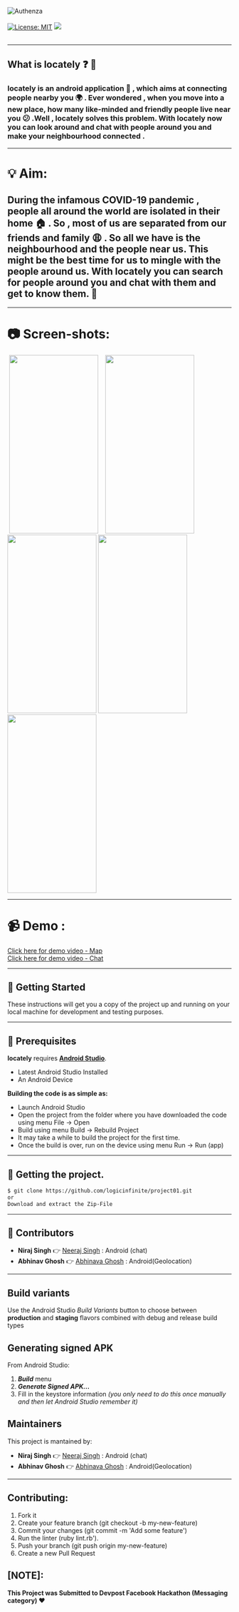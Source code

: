 ![Authenza](https://github.com/logicinfinite/project01/blob/master/WhatsApp%20Image%202020-09-03%20at%2022.03.png?raw=true)
<br><br>
[![License: MIT](https://img.shields.io/badge/License-MIT-yellow.svg)](https://opensource.org/licenses/MIT)   <a href='https://github.com/logicinfinite' target='_blank'><img src='https://img.shields.io/github/followers/logicinfinite.svg?label=Folow&style=social'></a>
</a><br><br>

  ---

## What is locately :question:  :iphone:

###  **locately** is an android application  :iphone: , which aims at connecting people nearby you :earth_africa: . Ever wondered , when you move into a new place, how many like-minded and friendly people live near you  :confused: .Well , locately solves this problem. With **locately**  now you can  look around and chat with people around you and make your neighbourhood connected . 

 ---

#  :bulb: Aim:

## During the infamous COVID-19 pandemic , people all around the world are isolated in their home :house: . So , most of us are separated from our friends and family :weary: . So all we have is the neighbourhood and the people near us. This might be the best time for us to mingle with the people  around us. With **locately** you can search for people around you and chat with them and get to know them. :tada:


  ---

#  :camera: Screen-shots:

&nbsp;<img src="https://github.com/logicinfinite/project01/blob/master/new%20user.jpeg" width="200" height="400" />&nbsp; &nbsp; <img src="https://github.com/logicinfinite/project01/blob/master/add%20profile.jpeg" width="200" height="400" />&nbsp; &nbsp; <img src="https://github.com/logicinfinite/project01/blob/master/map%20(2).jpeg" width="200" height="400" />&nbsp;<img src="https://github.com/logicinfinite/project01/blob/master/box.jpeg" width="200" height="400" /> &nbsp;
<img src="https://github.com/logicinfinite/locately/blob/master/chat-img.jpeg" width="200" height="400" />

 ---

#  :video_camera: Demo : 

 [Click here for demo video  -  Map](https://youtu.be/obUmcmlcXY0)&nbsp;<br>
 [Click here for demo video  -  Chat](https://youtu.be/4Kx_USzvaAc)
 
  ---


## :dart: Getting Started
These instructions will get you a copy of the project up and running on your local machine for development and testing purposes.

 ---

##  :dart: Prerequisites

**locately** requires  [**Android Studio**](https://developer.android.com/studio).

 * Latest Android Studio Installed
 * An Android Device
 
 **Building the code is as simple as:**

 * Launch Android Studio
 * Open the project from the folder where you have downloaded the code using menu File -> Open
 * Build using menu Build -> Rebuild Project
 * It may take a while to build the project for the first time.
 * Once the build is over, run on the device using menu Run -> Run (app)
 
 ---

## :dart: Getting the project.

```sh
$ git clone https://github.com/logicinfinite/project01.git
or 
Download and extract the Zip-File
```
 ---

## :dart:  Contributors

-   **Niraj Singh**  :point_right: [Neeraj Singh](https://github.com/karma9874) : Android (chat)
-   **Abhinav Ghosh**  :point_right: [Abhinava Ghosh](https://github.com/logicinfinite) : Android(Geolocation)

  ---

## Build variants
Use the Android Studio *Build Variants* button to choose between **production** and **staging** flavors combined with debug and release build types


## Generating signed APK
From Android Studio:
1. ***Build*** menu
2. ***Generate Signed APK...***
3. Fill in the keystore information *(you only need to do this once manually and then let Android Studio remember it)*

## Maintainers
This project is mantained by:
-   **Niraj Singh**  :point_right: [Neeraj Singh](https://github.com/karma9874) : Android (chat)
-   **Abhinav Ghosh**  :point_right: [Abhinava Ghosh](https://github.com/logicinfinite) : Android(Geolocation)

  ---
 



## Contributing:

1. Fork it
2. Create your feature branch (git checkout -b my-new-feature)
3. Commit your changes (git commit -m 'Add some feature')
4. Run the linter (ruby lint.rb').
5. Push your branch (git push origin my-new-feature)
6. Create a new Pull Request

 ## [NOTE]:

 **This Project was Submitted  to Devpost Facebook Hackathon (Messaging category) :heart:**

